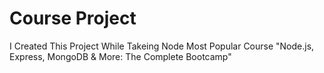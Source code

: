 #  Course Project
I Created This Project While Takeing Node Most Popular Course  "Node.js, Express, MongoDB & More: The Complete Bootcamp"
